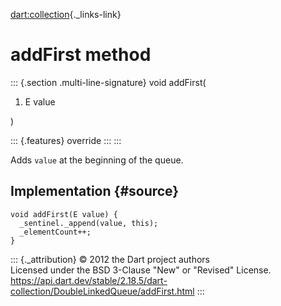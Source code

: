 [dart:collection](../../dart-collection/dart-collection-library){._links-link}

addFirst method
===============

::: {.section .multi-line-signature}
void addFirst(

1.  E value

)

::: {.features}
override
:::
:::

Adds `value` at the beginning of the queue.

Implementation {#source}
--------------

``` {.language-dart data-language="dart"}
void addFirst(E value) {
  _sentinel._append(value, this);
  _elementCount++;
}
```

::: {._attribution}
© 2012 the Dart project authors\
Licensed under the BSD 3-Clause \"New\" or \"Revised\" License.\
<https://api.dart.dev/stable/2.18.5/dart-collection/DoubleLinkedQueue/addFirst.html>
:::
